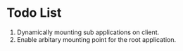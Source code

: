 Todo List
=========

1. Dynamically mounting sub applications on client.
2. Enable arbitary mounting point for the root application.

